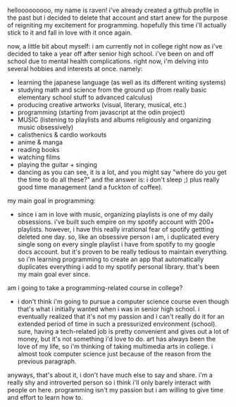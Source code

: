 hellooooooooo, my name is raven! 
i've already created a github profile in the past but i decided to delete that account and start anew for the purpose of reigniting my excitement for programming.
hopefully this time i'll actually stick to it and fall in love with it once again.

now, a little bit about myself:
i am currently not in college right now as i've decided to take a year off after senior high school. i've been on and off school due to mental health complications.
right now, i'm delving into several hobbies and interests at once. namely:
  - learning the japanese language (as well as its different writing systems)
  - studying math and science from the ground up (from really basic elementary school stuff to advanced calculus)
  - producing creative artworks (visual, literary, musical, etc.)
  - programming (starting from javascript at the odin project)
  - MUSIC (listening to playlists and albums religiously and organizing music obsessively)
  - calisthenics & cardio workouts
  - anime & manga
  - reading books
  - watching films
  - playing the guitar + singing
  - dancing
as you can see, it is a lot, and you might say "where do you get the time to do all these?" and the answer is: i don't sleep ;) plus really good time management (and a fuckton of coffee).

my main goal in programming:
- since i am in love with music, organizing playlists is one of my daily obsessions. i've built such empire on my spotify account with 200+ playlists. however, i have this really irrational fear of spotify gettting deleted one day. so, like an obsessive person i am, i duplicated every single song on every single playlist i have from spotify to my google docs account. but it's proven to be really tedious to maintain everything. so i'm learning programming to create an app that automatically duplicates everything i add to my spotify personal library. that's been my main goal ever since.

am i going to take a programming-related course in college?
- i don't think i'm going to pursue a computer science course even though that's what i initially wanted when i was in senior high school. i eventually realized that it's not my passion and i can't really do it for an extended period of time in such a pressurized environment (school). sure, having a tech-related job is pretty convenient and gives out a lot of money, but it's not something i'd love to do. art has always been the love of my life, so i'm thinking of taking multimedia arts in college. i almost took computer science just because of the reason from the previous paragraph.

anyways, that's about it, i don't have much else to say and share. i'm a really shy and introverted person so i think i'll only barely interact with people on here.
programming isn't my passion but i am willing to give time and effort to learn how to.
